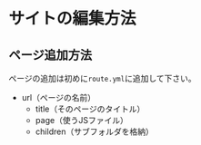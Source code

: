 # サイトの編集方法
## ページ追加方法
ページの追加は初めに`route.yml`に追加して下さい。
- url（ページの名前）
  - title（そのページのタイトル）
  - page（使うJSファイル）
  - children（サブフォルダを格納）
